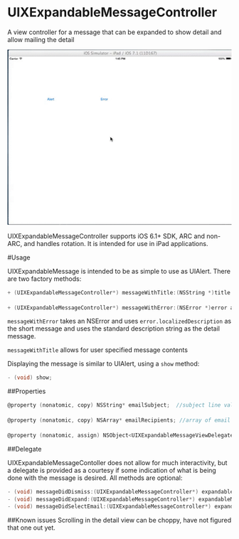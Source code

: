 UIXExpandableMessageController
====================

A view controller for a message that can be expanded to show detail and allow mailing the detail

![UIXExpandableMessage GIF](UIXExpandableMessage.gif)

UIXExpandableMessageController supports iOS 6.1+ SDK, ARC and non-ARC, and handles rotation.  It is intended for use in iPad applications.

#Usage

UIXExpandableMessage is intended to be as simple to use as UIAlert.  There are two factory methods:

```objectivec
+ (UIXExpandableMessageController*) messageWithTitle:(NSString *)title shortMessage:(NSString *)message detail:(NSString*) detail;

+ (UIXExpandableMessageController*) messageWithError:(NSError *)error additionalDetail:(NSString*) detail;
```

`messageWithError` takes an NSError and uses `error.localizedDescription` as the short message and uses the standard description string as the detail message.

`messageWithTitle` allows for user specified message contents

Displaying the message is similar to UIAlert, using a `show` method:

```objectivec
- (void) show;
```


##Properties

```objectivec
@property (nonatomic, copy) NSString* emailSubject;  //subject line value for email sent from UIXExpandableMessage

@property (nonatomic, copy) NSArray* emailRecipients; //array of email address to send the email to (the "To" receipents)

@property (nonatomic, assign) NSObject<UIXExpandableMessageViewDelegate>* expandableMessageDelegate;
```

##Delegate

UIXExpandableMessageContoller does not allow for much interactivity, but a delegate is provided as a courtesy if some indication of what is being done with the message is desired.  All methods are optional:

```objectivec
- (void) messageDidDismiss:(UIXExpandableMessageController*) expandableMessageController;
- (void) messageDidExpand:(UIXExpandableMessageController*) expandableMessageController;
- (void) messageDidSelectEmail:(UIXExpandableMessageController*) expandableMessageController;
```

##Known issues
Scrolling in the detail view can be choppy, have not figured that one out yet.
